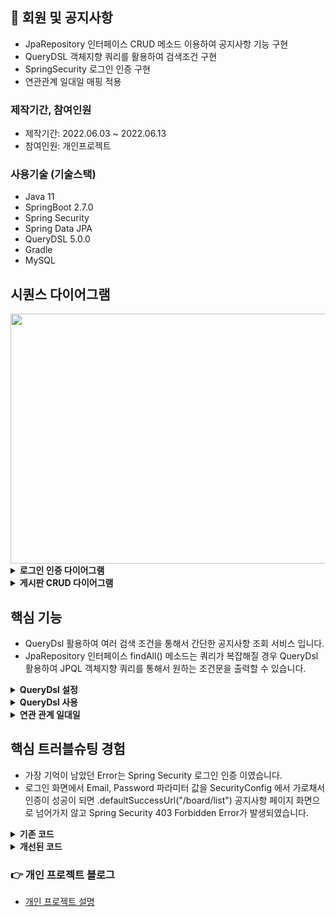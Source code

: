 ## 📌 회원 및 공지사항
+ JpaRepository 인터페이스 CRUD 메소드 이용하여 공지사항 기능 구현
+ QueryDSL 객체지향 쿼리를 활용하여 검색조건 구현 
+ SpringSecurity 로그인 인증 구현
+ 연관관계 일대일 매핑 적용
### 제작기간, 참여인원
+ 제작기간: 2022.06.03 ~ 2022.06.13
+ 참여인원: 개인프로젝트
### 사용기술 (기술스택)
+ Java 11
+ SpringBoot 2.7.0
+ Spring Security
+ Spring Data JPA
+ QueryDSL 5.0.0
+ Gradle
+ MySQL
## 시퀀스 다이어그램


<img src="https://user-images.githubusercontent.com/58936137/180242823-dc00a4a8-6e82-4298-993b-7ce944843d16.png" width="650px" height="400px">

<details>
<summary><b>로그인 인증 다이어그램</b></summary>
<div markdown="1">

<img src="https://user-images.githubusercontent.com/58936137/180148990-9afe9e28-c093-446a-8027-bfd80a024a6f.png" width="650px" height="400px">	

</div>
</details>	

<details>
<summary><b>게시판 CRUD 다이어그램</b></summary>
<div markdown="1">

<img src="https://user-images.githubusercontent.com/58936137/180138887-78f34a31-a84e-40df-9c0a-bb425e7c22d7.png" width="650px" height="400px">

</div>
</details>

## 핵심 기능
- QueryDsl 활용하여 여러 검색 조건을 통해서 간단한 공지사항 조회 서비스 입니다.</br>
- JpaRepository 인터페이스 findAll() 메소드는 쿼리가 복잡해질 경우 QueryDsl 활용하여 JPQL 객체지향 쿼리를 통해서 원하는 조건문을 출력할 수 있습니다.
<details>
<summary><b>QueryDsl 설정</b></summary>
<div markdown="1">
	
~~~java
buildscript {
	ext {
		queryDslVersion = "5.0.0"
	}
}

plugins {
	id 'org.springframework.boot' version '2.7.0'
	id 'io.spring.dependency-management' version '1.0.11.RELEASE'
	id 'java'
	id "com.ewerk.gradle.plugins.querydsl" version "1.0.10"
}
~~~
- queryDslVersion = "5.0.0"
- id "com.ewerk.gradle.plugins.querydsl" version "1.0.10"	
	
~~~java
dependencies {
	implementation 'org.springframework.security:spring-security-test'
	implementation 'org.springframework.boot:spring-boot-starter-validation'
	implementation 'org.springframework.boot:spring-boot-starter-security'
	implementation 'org.springframework.boot:spring-boot-devtools'
	implementation 'org.springframework.boot:spring-boot-starter-data-jpa'
	implementation 'org.springframework.boot:spring-boot-starter-thymeleaf'
	implementation 'org.springframework.boot:spring-boot-starter-web'
	implementation 'org.thymeleaf.extras:thymeleaf-extras-springsecurity5'
	compileOnly 'org.projectlombok:lombok'
	runtimeOnly 'com.h2database:h2-mvstore:1.4.199'
	runtimeOnly 'mysql:mysql-connector-java'
	annotationProcessor 'org.projectlombok:lombok'
	testImplementation 'org.springframework.boot:spring-boot-starter-test'
	implementation "com.querydsl:querydsl-jpa:${queryDslVersion}"
	implementation "com.querydsl:querydsl-apt:${queryDslVersion}"
	implementation 'org.springframework.boot:spring-boot-starter-oauth2-client'
}
~~~	
- implementation "com.querydsl:querydsl-jpa:${queryDslVersion}"
- implementation "com.querydsl:querydsl-apt:${queryDslVersion}"	
	
~~~java
// querydsl 추가 시작
def querydslDir = "$buildDir/generated/querydsl"

querydsl {
	jpa = true
	querydslSourcesDir = querydslDir
}

sourceSets {
	main.java.srcDir querydslDir
}

configurations {
	compileOnly {
		extendsFrom annotationProcessor
	}
	querydsl.extendsFrom compileClasspath
}

compileQuerydsl {
	options.annotationProcessorPath = configurations.querydsl
}
// querydsl 추가 끝
~~~
</div>
</details>

<details>
<summary><b>QueryDsl 사용</b></summary>
<div markdown="1">
	
~~~java	
import com.food.entity.Board;
import org.springframework.data.jpa.repository.JpaRepository;
import org.springframework.data.jpa.repository.Modifying;
import org.springframework.data.jpa.repository.Query;
import org.springframework.data.querydsl.QuerydslPredicateExecutor;
import org.springframework.data.repository.query.Param;

public interface BoardRepository extends JpaRepository<Board,Long>, QuerydslPredicateExecutor<Board>,BoardRepositoryCustom {

    @Query("select b from Board b where b.id = :id")
    Board getBoardDtl(@Param("id") Long id);

    @Modifying
    @Query("update Board b set b.hit = b.hit + 1 where b.id = :id")
    int updateView(@Param("id") Long id);

}
~~~
- BoardRepositoryCustom 인터페이스를 상속을 받으면 JpaRepository 인터페이스를 사용할 수 있습니다.  

~~~java
import com.food.dto.BoardSearchDto;
import com.food.entity.Board;
import org.springframework.data.domain.Page;
import org.springframework.data.domain.Pageable;

public interface BoardRepositoryCustom {

    Page<Board> findAll(Pageable pageable, BoardSearchDto boardSearchDto);
}
~~~
- findAll() 메소드 매개변수에 BoardSearchDto 추가합니다. 
~~~java

import com.food.dto.BoardSearchDto;
import com.food.entity.Board;
import com.food.entity.QBoard;
import com.querydsl.core.QueryResults;
import com.querydsl.core.types.dsl.BooleanExpression;
import com.querydsl.jpa.impl.JPAQueryFactory;
import org.springframework.data.domain.Page;
import org.springframework.data.domain.PageImpl;
import org.springframework.data.domain.Pageable;
import org.thymeleaf.util.StringUtils;

import javax.persistence.EntityManager;
import java.util.List;

public class BoardRepositoryCustomImpl implements BoardRepositoryCustom{
    private JPAQueryFactory queryFactory;

    public BoardRepositoryCustomImpl(EntityManager em){
        this.queryFactory = new JPAQueryFactory(em);
    }

    private BooleanExpression searchByLike(String searchBy, String searchQuery){

        if(StringUtils.equals("T",searchBy)){
            return QBoard.board.title.like("%" + searchQuery + "%");
        }else if(StringUtils.equals("C",searchBy)){
            return QBoard.board.content.like("%" + searchQuery + "%");
        }else if(StringUtils.equals("TC",searchBy)){
            return QBoard.board.title.like("%" + searchQuery + "%")
                    .or(QBoard.board.content.like("%" + searchQuery + "%"));
        }
        return null;
    }

    @Override
    public Page<Board> findAll(Pageable pageable, BoardSearchDto boardSearchDto) {
        QueryResults<Board> results = queryFactory
                .selectFrom(QBoard.board)
                .where(
                        searchByLike(boardSearchDto.getSearchBy(),
                                boardSearchDto.getSearchQuery())
                )
                .orderBy(QBoard.board.id.desc())
                .offset(pageable.getOffset())
                .limit(pageable.getPageSize())
                .fetchResults();

        List<Board> content = results.getResults();
        long total = results.getTotal();
        return new PageImpl<>(content, pageable, total);
    }
}

~~~
- findAll() 메소드 구현부에 QueryDsl 객체지향적인 쿼리를 통해서 여러 조건값을 넣어 조회할수 있습니다.	
	
</div>
</details>

<details>
<summary><b>연관 관계 일대일</b></summary>
<div markdown="1">

#### Member.java
~~~
    @Id
    @Column(name = "member_id")
    @GeneratedValue(strategy = GenerationType.AUTO)
    private Long id; // No
~~~

#### Board.java
~~~
    @OneToOne(fetch = FetchType.LAZY)
    @JoinColumn(name = "member_id")
    private Member member;
~~~


</div>
</details>

## 핵심 트러블슈팅 경험 

- 가장 기억이 남았던 Error는 Spring Security 로그인 인증 이였습니다.  
- 로그인 화면에서 Email, Password 파라미터 값을 SecurityConfig 에서 가로채서 인증이 성공이 되면 .defaultSuccessUrl("/board/list") 공지사항 페이지 화면으로 넘어가지 않고  Spring Security 403 Forbidden Error가 발생되였습니다.
   
<details>
<summary><b>기존 코드</b></summary>
<div markdown="1">

~~~java

import com.food.service.MemberService;
import org.springframework.beans.factory.annotation.Autowired;
import org.springframework.context.annotation.Bean;
import org.springframework.context.annotation.Configuration;
import org.springframework.security.config.annotation.authentication.builders.AuthenticationManagerBuilder;
import org.springframework.security.config.annotation.web.builders.HttpSecurity;
import org.springframework.security.config.annotation.web.configuration.EnableWebSecurity;
import org.springframework.security.config.annotation.web.configuration.WebSecurityConfigurerAdapter;
import org.springframework.security.crypto.bcrypt.BCryptPasswordEncoder;
import org.springframework.security.crypto.password.PasswordEncoder;

import org.springframework.security.web.util.matcher.AntPathRequestMatcher;

@Configuration
@EnableWebSecurity
public class SecurityConfig extends WebSecurityConfigurerAdapter {

    @Autowired MemberService memberService;

    @Override
    protected void configure(HttpSecurity http) throws Exception{
        
        http
                .formLogin()
                .loginPage("/members/login")
                .defaultSuccessUrl("/board/list")
                .usernameParameter("email")
                .failureUrl("/members/login/error")
                .and()
                .logout()
                .logoutRequestMatcher(new AntPathRequestMatcher("/members/logout"))
                .logoutSuccessUrl("/members/login");

    }

    @Bean
    public PasswordEncoder passwordEncoder(){
        return new BCryptPasswordEncoder();
    }

    @Override
    protected void configure(AuthenticationManagerBuilder auth) throws Exception {
        auth.userDetailsService(memberService).passwordEncoder(passwordEncoder());
    }
}
~~~
~~~
<!DOCTYPE html>
<html xmlns:th="http://www.thymeleaf.org"
      xmlns:layout="http://www.ultraq.net.nz/thymeleaf/layout"
      layout:decorate="~{/layouts/layout}">

<head>
	<link href="https://cdn.jsdelivr.net/npm/bootstrap@5.1.3/dist/css/bootstrap.min.css" rel="stylesheet"
	integrity="sha384-1BmE4kWBq78iYhFldvKuhfTAU6auU8tT94WrHftjDbrCEXSU1oBoqyl2QvZ6jIW3" crossorigin="anonymous">
	<link href="layout1.css" th:href="@{/css/layout1.css}" rel="stylesheet">
</head>


<div class="container">
	<h3>로그인 페이지</h3>
	<a href="/members/project"><p>회원 가입 후 <br> 로그인 하시면 공지사항으로 이동</p></a>
	<form role="form" method="post" action="/members/login">
		<div class="mb-3">
			<input type="email" name="email" class="form-control" id="email" placeholder="이메일을 입력해주세요">
		</div>
		<div class="mb-3">
			<input type="password" name="password" id="password" class="form-control" placeholder="비밀번호 입력">
		</div>
		<p th:if="${loginErrorMsg}" class="error" th:text="${loginErrorMsg}"></p>
		<button class="btn btn-primary" id="login">로그인</button>
		<button type="button" class="btn btn-danger" onClick="location.href='/members/new'" id="login-sign">회원가입</button>
	</form>
</div>
</html>
~~~

</div>
</details>


<details>
<summary><b>개선된 코드</b></summary>
<div markdown="1">

~~~
<!DOCTYPE html>
<html xmlns:th="http://www.thymeleaf.org"
      xmlns:layout="http://www.ultraq.net.nz/thymeleaf/layout"
      layout:decorate="~{/layouts/layout}">

<head>
	<link href="https://cdn.jsdelivr.net/npm/bootstrap@5.1.3/dist/css/bootstrap.min.css" rel="stylesheet"
	integrity="sha384-1BmE4kWBq78iYhFldvKuhfTAU6auU8tT94WrHftjDbrCEXSU1oBoqyl2QvZ6jIW3" crossorigin="anonymous">
	<link href="layout1.css" th:href="@{/css/layout1.css}" rel="stylesheet">
</head>


<div class="container">
	<h3>로그인 페이지</h3>
	<a href="/members/project"><p>회원 가입 후 <br> 로그인 하시면 공지사항으로 이동</p></a>
	<form role="form" method="post" action="/members/login">
		<div class="mb-3">
			<input type="email" name="email" class="form-control" id="email" placeholder="이메일을 입력해주세요">
		</div>
		<div class="mb-3">
			<input type="password" name="password" id="password" class="form-control" placeholder="비밀번호 입력">
		</div>
		<p th:if="${loginErrorMsg}" class="error" th:text="${loginErrorMsg}"></p>
		<button class="btn btn-primary" id="login">로그인</button>
		<button type="button" class="btn btn-danger" onClick="location.href='/members/new'" id="login-sign">회원가입</button>
		<input type="hidden" th:name="${_csrf.parameterName}" th:value="${_csrf.token}">
	</form>
</div>
</html>
~~~
### Error 해결방법
- 밑에 하단에 input 태그에 csrf.parameterName, csrf.token 값을 넣어 추가했습니다. 
- 로그인 버튼 클릭 후 담아져 있던 세션 정보 값을 SecurityConfig 에서 인증 후 공지사항 페이지 화면으로 잘 넘어가는걸 알 수 있었습니다. 
</div>
</details>

### 👉 개인 프로젝트 블로그
+ <a href="https://pan2468.tistory.com/category/Toy%20Project/%ED%9A%8C%EC%9B%90%20%EB%B0%8F%20%EA%B3%B5%EC%A7%80%EC%82%AC%ED%95%AD">개인 프로젝트 설명</a>


